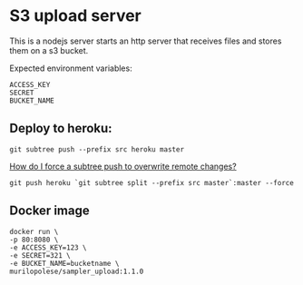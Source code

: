 # S3 upload server

This is a nodejs server starts an http server that receives files and stores them on a s3 bucket.

Expected environment variables:

```
ACCESS_KEY
SECRET
BUCKET_NAME
```

## Deploy to heroku:

```
git subtree push --prefix src heroku master
```


[How do I force a subtree push to overwrite remote changes?](https://stackoverflow.com/questions/33172857/how-do-i-force-a-subtree-push-to-overwrite-remote-changes)

```
git push heroku `git subtree split --prefix src master`:master --force
```

## Docker image

```
docker run \
-p 80:8080 \
-e ACCESS_KEY=123 \
-e SECRET=321 \
-e BUCKET_NAME=bucketname \
murilopolese/sampler_upload:1.1.0
```
